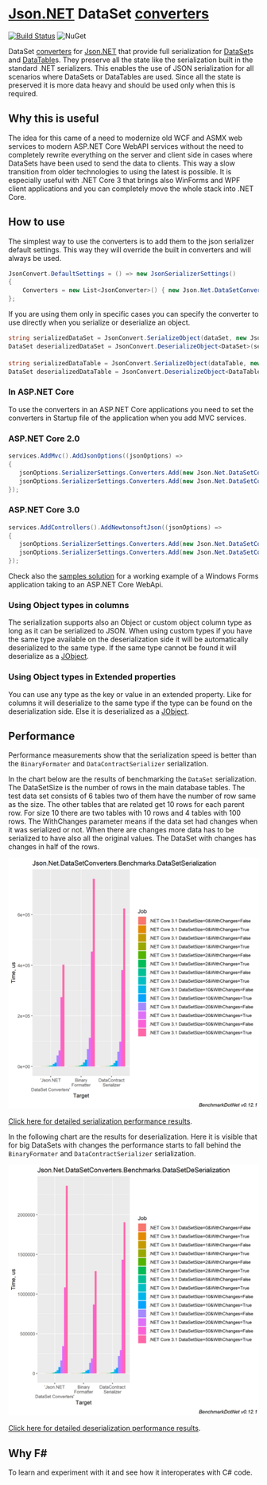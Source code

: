 # [Json.NET](https://github.com/JamesNK/Newtonsoft.Json) DataSet [converters](https://www.newtonsoft.com/json/help/html/SerializationSettings.htm#Converters)

[![Build Status](https://dev.azure.com/AlesDo/Json.NET%20DataSet%20Converters/_apis/build/status/AlesDo.DataSetConverters?branchName=master)](https://dev.azure.com/AlesDo/Json.NET%20DataSet%20Converters/_build/latest?definitionId=1&branchName=master)
![NuGet](https://img.shields.io/nuget/v/Json.Net.DataSetConverters.svg)

DataSet [converters](https://www.newtonsoft.com/json/help/html/SerializationSettings.htm#Converters) for [Json.NET](https://github.com/JamesNK/Newtonsoft.Json) that provide full serialization for [DataSet](https://docs.microsoft.com/en-us/dotnet/api/system.data.dataset?view=netstandard-2.0)s and [DataTable](https://docs.microsoft.com/en-us/dotnet/api/system.data.datatable?view=netstandard-2.0)s. 
They preserve all the state like the serialization built in the standard .NET serializers. 
This enables the use of JSON serialization for all scenarios where DataSets or DataTables are used.
Since all the state is preserved it is more data heavy and should be used only when this is required.

## Why this is useful

The idea for this came of a need to modernize old WCF and ASMX web services to modern ASP.NET Core WebAPI services without the need to completely rewrite everything on the server and client side in cases where DataSets have been used to send the data to clients. This way a slow transition from older technologies to using the latest is possible. It is especially useful with .NET Core 3 that brings also WinForms and WPF client applications and you can completely move the whole stack into .NET Core. 

## How to use

The simplest way to use the converters is to add them to the json serializer default settings. This way they will override the built in converters and will always be used.

```csharp
JsonConvert.DefaultSettings = () => new JsonSerializerSettings()
{
    Converters = new List<JsonConverter>() { new Json.Net.DataSetConverters.DataSetConverter(), new Json.Net.DataSetConverters.DataTableConverter() }
};
```

If you are using them only in specific cases you can specify the converter to use directly when you serialize or deserialize an object.

```csharp
string serializedDataSet = JsonConvert.SerializeObject(dataSet, new Json.Net.DataSetConverters.DataSetConverter());
DataSet deserializedDataSet = JsonConvert.DeserializeObject<DataSet>(serializedDataSet, new Json.Net.DataSetConverters.DataSetConverter());

string serializedDataTable = JsonConvert.SerializeObject(dataTable, new Json.Net.DataSetConverters.DataTableConverter());
DataSet deserializedDataTable = JsonConvert.DeserializeObject<DataTable>(serializedDataTable, new Json.Net.DataSetConverters.DataTableConverter());
```

### In ASP.NET Core

To use the converters in an ASP.NET Core applications you need to set the converters in Startup file of the application when you add MVC services.

### ASP.NET Core 2.0

```csharp
services.AddMvc().AddJsonOptions((jsonOptions) => 
{
   jsonOptions.SerializerSettings.Converters.Add(new Json.Net.DataSetConverters.DataTableConverter());
   jsonOptions.SerializerSettings.Converters.Add(new Json.Net.DataSetConverters.DataSetConverter());
});
```

### ASP.NET Core 3.0

```csharp
services.AddControllers().AddNewtonsoftJson((jsonOptions) => 
{
   jsonOptions.SerializerSettings.Converters.Add(new Json.Net.DataSetConverters.DataTableConverter());
   jsonOptions.SerializerSettings.Converters.Add(new Json.Net.DataSetConverters.DataSetConverter());
});
```

Check also the [samples solution](https://github.com/AlesDo/DataSetConverters/tree/master/Json.Net.DataSetConverters.Samples) for a working example of a Windows Forms application taking to an ASP.NET Core WebApi.

### Using Object types in columns

The serialization supports also an Object or custom object column type as long as it can be serialized to JSON.
When using custom types if you have the same type available on the deserialization side it will be automatically deserialized to the same type. If the same type cannot be found it will deserialize as a [JObject](https://www.newtonsoft.com/json/help/html/T_Newtonsoft_Json_Linq_JObject.htm).

### Using Object types in Extended properties

You can use any type as the key or value in an extended property. Like for columns it will deserialize to the same type if the type can be found on the deserialization side. Else it is deserialized as a [JObject](https://www.newtonsoft.com/json/help/html/T_Newtonsoft_Json_Linq_JObject.htm).

## Performance

Performance measurements show that the serialization speed is better than the `BinaryFormater` and `DataContractSerializer` serialization.

In the chart below are the results of benchmarking the `DataSet` serialization. The DataSetSize is the number of rows in the main database tables. The test data set consists of 6 tables two of them have the number of row same as the size. The other tables that are related get 10 rows for each parent row. For size 10 there are two tables with 10 rows and 4 tables with 100 rows. The WithChanges parameter means if the data set had changes when it was serialized or not. When there are changes more data has to be serialized to have also all the original values. The DataSet with changes has changes in half of the rows.

![Serialization Performance](Json.Net.DataSetConverters.Benchmarks.DataSetSerialization-barplot.png)

[Click here for detailed serialization performance results](Json.Net.DataSetConverters.Benchmarks.DataSetSerialization-report-github.md).

In the following chart are the results for deserialization. Here it is visible that for big DataSets with changes the performance starts to fall behind the `BinaryFormater` and `DataContractSerializer` serialization.

![Deserialization Performance](Json.Net.DataSetConverters.Benchmarks.DataSetDeSerialization-barplot.png)

[Click here for detailed deserialization performance results](Json.Net.DataSetConverters.Benchmarks.DataSetDeSerialization-report-github.md).

## Why F#

To learn and experiment with it and see how it interoperates with C# code. 